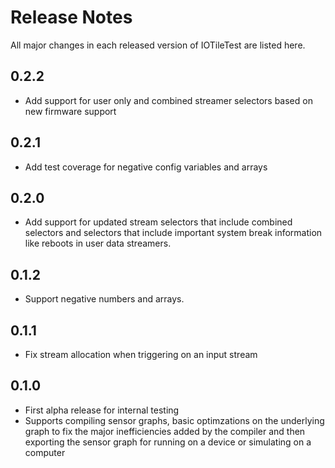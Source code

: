 # Release Notes

All major changes in each released version of IOTileTest are listed here.

## 0.2.2

- Add support for user only and combined streamer selectors based on new
  firmware support

## 0.2.1

- Add test coverage for negative config variables and arrays

## 0.2.0

- Add support for updated stream selectors that include combined selectors
  and selectors that include important system break information like reboots
  in user data streamers.

## 0.1.2

- Support negative numbers and arrays.

## 0.1.1

- Fix stream allocation when triggering on an input stream

## 0.1.0

- First alpha release for internal testing
- Supports compiling sensor graphs, basic optimzations on the underlying graph
  to fix the major inefficiencies added by the compiler and then exporting the
  sensor graph for running on a device or simulating on a computer